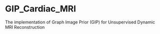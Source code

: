 # GIP_Cardiac_MRI
The implementation of Graph Image Prior (GIP) for Unsupervised Dynamic MRI Reconstruction
